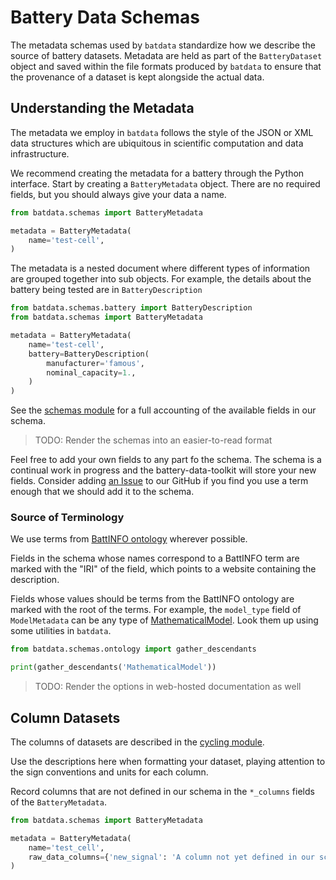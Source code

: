 # Battery Data Schemas

The metadata schemas used by `batdata` standardize how we describe the source of battery datasets.
Metadata are held as part of the `BatteryDataset` object and saved within the file formats
produced by `batdata` to ensure that the provenance of a dataset is kept alongside the actual data.


## Understanding the Metadata

The metadata we employ in `batdata` follows the style of the JSON or XML data structures which are ubiquitous 
in scientific computation and data infrastructure.

We recommend creating the metadata for a battery through the Python interface. 
Start by creating a `BatteryMetadata` object. There are no required fields, but you should always give your data a name.

```python
from batdata.schemas import BatteryMetadata

metadata = BatteryMetadata(
    name='test-cell',
)
```

The metadata is a nested document where different types of information are grouped together into sub objects.
For example, the details about the battery being tested are in `BatteryDescription`

```python
from batdata.schemas.battery import BatteryDescription
from batdata.schemas import BatteryMetadata

metadata = BatteryMetadata(
    name='test-cell',
    battery=BatteryDescription(
        manufacturer='famous',
        nominal_capacity=1.,
    )
)
```

See the [schemas module](https://github.com/ROVI-org/battery-data-toolkit/tree/main/batdata/schemas)
for a full accounting of the available fields in our schema.

> TODO: Render the schemas into an easier-to-read format

Feel free to add your own fields to any part fo the schema. 
The schema is a continual work in progress and the battery-data-toolkit will 
store your new fields.
Consider adding [an Issue](https://github.com/ROVI-org/battery-data-toolkit/issues) to our GitHub 
if you find you use a term enough that we should add it to the schema.

### Source of Terminology

We use terms from [BattINFO ontology](https://big-map.github.io/BattINFO/index.html) wherever possible.

Fields in the schema whose names correspond to a BattINFO term are marked
with the "IRI" of the field, which points to a website containing the description.

Fields whose values should be terms from the BattINFO ontology are marked with the root of the terms.
For example, the `model_type` field of `ModelMetadata` can be any type of
[MathematicalModel](https://emmo-repo.github.io/emmo.html#EMMO_f7ed665b_c2e1_42bc_889b_6b42ed3a36f0).
Look them up using some utilities in `batdata`.

```python
from batdata.schemas.ontology import gather_descendants

print(gather_descendants('MathematicalModel'))
```

> TODO: Render the options in web-hosted documentation as well

## Column Datasets

The columns of datasets are described in the [cycling module](https://github.com/ROVI-org/battery-data-toolkit/blob/main/batdata/schemas/cycling.py).

Use the descriptions here when formatting your dataset, playing attention to the sign conventions and units for each column.

Record columns that are not defined in our schema in the `*_columns` fields 
of the `BatteryMetadata`.

```python
from batdata.schemas import BatteryMetadata

metadata = BatteryMetadata(
    name='test_cell',
    raw_data_columns={'new_signal': 'A column not yet defined in our schemas.'}
)
```
